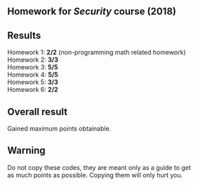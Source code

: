 ## Homework for _Security_ course (2018)

## Results
Homework 1: __2/2__ (non-programming math related homework)<br/>
Homework 2: __3/3__<br/>
Homework 3: __5/5__<br/>
Homework 4: __5/5__<br/>
Homework 5: __3/3__<br/>
Homework 6: __2/2__

## Overall result
Gained maximum points obtainable.

## Warning
Do not copy these codes, they are meant only as a guide to get<br/> as much points as possible. Copying them will only hurt you.
